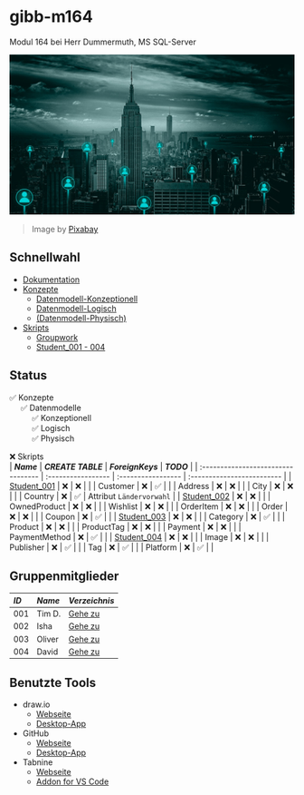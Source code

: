 # gibb-m164
Modul 164 bei Herr Dummermuth, MS SQL-Server

![Thumbnail](Zusatzmaterial/thumbnail.jpg)
> Image by [Pixabay](https://pixabay.com/)

## Schnellwahl
- [Dokumentation](Dokumentation/IET-164_Dokumentation_Dummermuth.docx?raw=1)
- [Konzepte](Konzepte)
  - [Datenmodell-Konzeptionell](Konzepte/Datenmodell-Konzeptionell.png?raw=1)
  - [Datenmodell-Logisch](Konzepte/Datenmodell-Logisch.png?raw=1)
  - [\(Datenmodell-Physisch\)](Konzepte/Datenmodell-Physisch.png?raw=1)
- [Skripts](Skripts)
  - [Groupwork](Skripts/Groupwork)
  - [Student_001 - 004](#gruppenskripts)

## Status
:white_check_mark: Konzepte  
&nbsp;&nbsp;&nbsp;&nbsp;&nbsp;:white_check_mark: Datenmodelle  
&nbsp;&nbsp;&nbsp;&nbsp;&nbsp;&nbsp;&nbsp;&nbsp;&nbsp;&nbsp;:white_check_mark: Konzeptionell  
&nbsp;&nbsp;&nbsp;&nbsp;&nbsp;&nbsp;&nbsp;&nbsp;&nbsp;&nbsp;:white_check_mark: Logisch  
&nbsp;&nbsp;&nbsp;&nbsp;&nbsp;&nbsp;&nbsp;&nbsp;&nbsp;&nbsp;:white_check_mark: Physisch  

:x: Skripts   
| ***Name***                         | ***CREATE TABLE*** | ***ForeignKeys***  | ***TODO***                 |
| :--------------------------------- | :----------------- | :----------------- | :------------------------- |
| [Student_001](Skripts/Student_001) | :x:                | :x:                |                            |
| Customer                           | :x:                | :white_check_mark: |                            |
| Address                            | :x:                | :x:                |                            |
| City                               | :x:                | :x:                |                            |
| Country                            | :x:                | :white_check_mark: | Attribut `Ländervorwahl`   |
| [Student_002](Skripts/Student_002) | :x:                | :x:                |                            |
| OwnedProduct                       | :x:                | :x:                |                            |
| Wishlist                           | :x:                | :x:                |                            |
| OrderItem                          | :x:                | :x:                |                            |
| Order                              | :x:                | :x:                |                            |
| Coupon                             | :x:                | :white_check_mark: |                            |
| [Student_003](Skripts/Student_003) | :x:                | :x:                |                            |
| Category                           | :x:                | :white_check_mark: |                            |
| Product                            | :x:                | :x:                |                            |
| ProductTag                         | :x:                | :x:                |                            |
| Payment                            | :x:                | :x:                |                            |
| PaymentMethod                      | :x:                | :white_check_mark: |                            |
| [Student_004](Skripts/Student_004) | :x:                | :x:                |                            |
| Image                              | :x:                | :x:                |                            |
| Publisher                          | :x:                | :white_check_mark: |                            |
| Tag                                | :x:                | :white_check_mark: |                            |
| Platform                           | :x:                | :white_check_mark: |                            |
               
## Gruppenmitglieder
| ***ID*** | ***Name*** | ***Verzeichnis***              |
| :------- | :--------- | :----------------------------- |
| 001      | Tim D.     | [Gehe zu](Skripts/Student_001) |
| 002      | Isha       | [Gehe zu](Skripts/Student_002) |
| 003      | Oliver     | [Gehe zu](Skripts/Student_003) |
| 004      | David      | [Gehe zu](Skripts/Student_004) |

## Benutzte Tools
- draw.io
  - [Webseite](https://app.diagrams.net/)
  - [Desktop-App](https://github.com/jgraph/drawio-desktop/releases/latest)
- GitHub
  - [Webseite](https://github.com/)
  - [Desktop-App](https://github.com/desktop/desktop#where-can-i-get-it)
- Tabnine
  - [Webseite](https://www.tabnine.com/)
  - [Addon for VS Code](https://www.tabnine.com/install/vscode)
